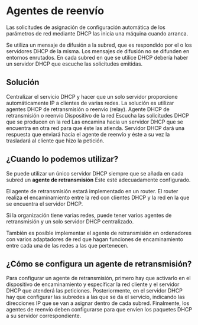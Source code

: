 # Agentes de reenvío

Las solicitudes de asignación de configuración automática de los parámetros de red mediante DHCP las inicia una máquina cuando arranca.

Se utiliza un mensaje de difusión a la subred, que es respondido por el o los servidores DHCP de la misma.
Los mensajes de difusión no se difunden en entornos enrutados.
En cada subred en que se utilice DHCP debería haber un servidor DHCP que escuche las solicitudes emitidas.

## Solución

Centralizar el servicio DHCP y hacer que un solo servidor proporcione automáticamente IP a clientes de varias redes.
La solución es utilizar agentes DHCP de retransmisión o reenvío (relay).
Agente DHCP de retransmisión o reenvío
Dispositivo de la red
Escucha las solicitudes DHCP que se producen en la red
Las encamina hacia un servidor DHCP que se encuentra en otra red para que éste las atienda.
Servidor DHCP dará una respuesta que enviará hacia el agente de reenvío y éste a su vez la trasladará al cliente que hizo la petición.

## ¿Cuando lo podemos utilizar?

Se puede utilizar un único servidor DHCP siempre que se añada en cada subred un **agente de retransmisión**
Este esté adecuadamente configurado.

El agente de retransmisión estará implementado en un router. El router realiza el encaminamiento entre la red con clientes DHCP y la red en la que se encuentra el servidor DHCP.

Si la organización tiene varias redes, puede tener varios agentes de retransmisión y un solo servidor DHCP centralizado.

También es posible implementar el agente de retransmisión en ordenadores con varios adaptadores de red que hagan funciones de encaminamiento entre cada una de las redes a las que pertenecen.

## ¿Cómo se configura un agente de retransmisión?

Para configurar un agente de retransmisión, primero hay que activarlo en el dispositivo de encaminamiento y específicar la red cliente y el servidor DHCP que atenderá las peticiones. Posteriormente, en el servidor DHCP hay que configurar las subredes a las que se da el servicio, indicando las direcciones IP que se van a asignar dentro de cada subred. Finalmente, los agentes de reenvío deben configurarse para que envíen los paquetes DHCP a su servidor correspondiente.